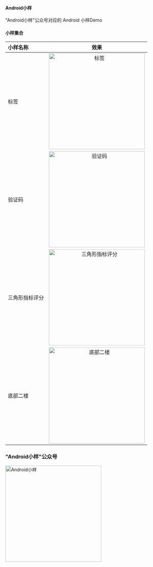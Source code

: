 #### Android小样

"Android小样"公众号对应的 Android 小样Demo

#### 小样集合
| 小样名称       |                                                         效果                                                          |    
| :--------- |:-------------------------------------------------------------------------------------------------------------------:|
| 标签  |   <img src="https://files.mdnice.com/user/34651/638d768c-d3f8-4085-8ce0-22677b31cb0e.gif" width="300"  alt="标签"/>   |   
| 验证码  |  <img src="https://files.mdnice.com/user/34651/9501146f-1983-4dea-8d82-e7b3299ee75e.jpg" width="300"  alt="验证码"/>   |  
| 三角形指标评分         | <img src="https://files.mdnice.com/user/34651/e3ce8686-5a49-409c-bc27-ac5aa213ef0a.gif" width="300" alt="三角形指标评分"/> |
| 底部二楼         |  <img src="https://files.mdnice.com/user/34651/02c9e7e3-1487-4d6b-9962-08e7b4e4f69b.gif" width="300" alt="底部二楼"/>   |


### "Android小样"公众号

<img src="https://files.mdnice.com/user/34651/77970f60-4f6e-40ea-a49e-3b72c879c9d5.jpg" width="300" alt="Android小样"/>


